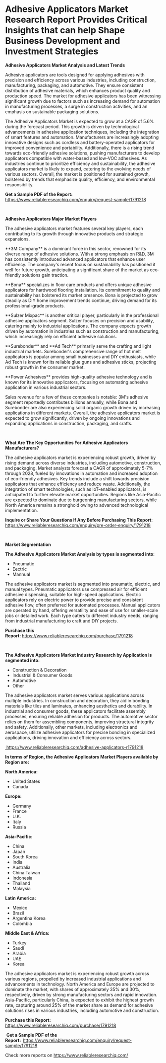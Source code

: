 <p><h1>Adhesive Applicators Market Research Report Provides Critical Insights that can help Shape Business Development and Investment Strategies</h1></p><p><strong>Adhesive Applicators Market Analysis and Latest Trends</strong></p>
<p><p>Adhesive applicators are tools designed for applying adhesives with precision and efficiency across various industries, including construction, manufacturing, packaging, and automotive. They ensure consistent distribution of adhesive materials, which enhances product quality and production speed. The market for adhesive applicators has been witnessing significant growth due to factors such as increasing demand for automation in manufacturing processes, a surge in construction activities, and an emphasis on sustainable packaging solutions.</p><p>The Adhesive Applicators Market is expected to grow at a CAGR of 5.6% during the forecast period. This growth is driven by technological advancements in adhesive application techniques, including the integration of smart features and automation. Manufacturers are increasingly adopting innovative designs such as cordless and battery-operated applicators for improved convenience and portability. Additionally, there is a rising trend towards eco-friendly adhesive solutions, pushing manufacturers to develop applicators compatible with water-based and low-VOC adhesives. As industries continue to prioritize efficiency and sustainability, the adhesive applicators market is likely to expand, catering to the evolving needs of various sectors. Overall, the market is positioned for sustained growth, bolstered by trends that emphasize quality, efficiency, and environmental responsibility.</p></p>
<p><strong>Get a Sample PDF of the Report:&nbsp;</strong> <a href="https://www.reliableresearchiq.com/enquiry/request-sample/1791218?utm_campaign=2232&utm_medium=2&utm_source=Github&utm_content=ia&utm_term=18022025&utm_id=adhesive-applicators">https://www.reliableresearchiq.com/enquiry/request-sample/1791218</a></p>
<p>&nbsp;</p>
<p><strong>Adhesive Applicators Major Market Players</strong></p>
<p><p>The adhesive applicators market features several key players, each contributing to its growth through innovative products and strategic expansions. </p><p>**3M Company** is a dominant force in this sector, renowned for its diverse range of adhesive solutions. With a strong emphasis on R&D, 3M has consistently introduced advanced applicators that enhance user efficiency. The company's recent focus on sustainability has positioned it well for future growth, anticipating a significant share of the market as eco-friendly solutions gain traction. </p><p>**Bona** specializes in floor care products and offers unique adhesive applicators for hardwood flooring installation. Its commitment to quality and sustainability has bolstered its market presence. Bona is projected to grow steadily as DIY home improvement trends continue, driving demand for its professional-grade products.</p><p>**Sulzer Mixpac** is another critical player, particularly in the professional adhesive applicators segment. Sulzer focuses on precision and usability, catering mainly to industrial applications. The company expects growth driven by automation in industries such as construction and manufacturing, which increasingly rely on efficient adhesive solutions.</p><p>**Surebonder** and **Ad Tech** primarily serve the crafting and light industrial markets. Surebonder's comprehensive range of hot melt applicators is popular among small businesses and DIY enthusiasts, while Ad Tech is known for its reliable glue guns and adhesive sticks, projecting robust growth in the consumer market.</p><p>**Power Adhesives** provides high-quality adhesive technology and is known for its innovative applicators, focusing on automating adhesive application in various industrial sectors. </p><p>Sales revenue for a few of these companies is notable: 3M's adhesive segment reportedly contributes billions annually, while Bona and Surebonder are also experiencing solid organic growth driven by increasing applications in different markets. Overall, the adhesive applicators market is expected to grow significantly, driven by ongoing innovations and expanding applications in construction, packaging, and crafts.</p></p>
<p>&nbsp;</p>
<p><strong>What Are The Key Opportunities For Adhesive Applicators Manufacturers?</strong></p>
<p><p>The adhesive applicators market is experiencing robust growth, driven by rising demand across diverse industries, including automotive, construction, and packaging. Market analysts forecast a CAGR of approximately 5-7% through 2028, fueled by innovations in automation and increased adoption of eco-friendly adhesives. Key trends include a shift towards precision applicators that enhance efficiency and reduce waste. Additionally, the integration of smart technologies, such as IoT-enabled applicators, is anticipated to further elevate market opportunities. Regions like Asia-Pacific are expected to dominate due to burgeoning manufacturing sectors, while North America remains a stronghold owing to advanced technological implementation.</p></p>
<p><strong>Inquire or Share Your Questions If Any Before Purchasing This Report:</strong> <a href="https://www.reliableresearchiq.com/enquiry/pre-order-enquiry/1791218?utm_campaign=2232&utm_medium=2&utm_source=Github&utm_content=ia&utm_term=18022025&utm_id=adhesive-applicators">https://www.reliableresearchiq.com/enquiry/pre-order-enquiry/1791218</a></p>
<p>&nbsp;</p>
<p><strong>Market Segmentation</strong></p>
<p><strong>The Adhesive Applicators Market Analysis by types is segmented into:</strong></p>
<p><ul><li>Pneumatic</li><li>Eectric</li><li>Mannual</li></ul></p>
<p><p>The adhesive applicators market is segmented into pneumatic, electric, and manual types. Pneumatic applicators use compressed air for efficient adhesive dispensing, suitable for high-speed applications. Electric applicators rely on electric power to provide precise and consistent adhesive flow, often preferred for automated processes. Manual applicators are operated by hand, offering versatility and ease of use for smaller-scale jobs or detailed work. Each type caters to different industry needs, ranging from industrial manufacturing to craft and DIY projects.</p></p>
<p><strong>Purchase this Report:&nbsp;</strong><a href="https://www.reliableresearchiq.com/purchase/1791218?utm_campaign=2232&utm_medium=2&utm_source=Github&utm_content=ia&utm_term=18022025&utm_id=adhesive-applicators">https://www.reliableresearchiq.com/purchase/1791218</a></p>
<p>&nbsp;</p>
<p><strong>The Adhesive Applicators Market Industry Research by Application is segmented into:</strong></p>
<p><ul><li>Construction & Decoration</li><li>Industrial & Consumer Goods</li><li>Automotive</li><li>Other</li></ul></p>
<p><p>The adhesive applicators market serves various applications across multiple industries. In construction and decoration, they aid in bonding materials like tiles and laminates, enhancing aesthetics and durability. In industrial and consumer goods, these applicators facilitate assembly processes, ensuring reliable adhesion for products. The automotive sector relies on them for assembling components, improving structural integrity and safety. Additionally, other markets, including electronics and aerospace, utilize adhesive applicators for precise bonding in specialized applications, driving innovation and efficiency across sectors.</p></p>
<p><a href="https://www.reliableresearchiq.com/adhesive-applicators-r1791218?utm_campaign=2232&utm_medium=2&utm_source=Github&utm_content=ia&utm_term=18022025&utm_id=adhesive-applicators">&nbsp;https://www.reliableresearchiq.com/adhesive-applicators-r1791218</a></p>
<p><strong>In terms of Region, the Adhesive Applicators Market Players available by Region are:</strong></p>
<p>
    <p> <strong> North America: </strong>
        <ul>
            <li>United States</li>
            <li>Canada</li>
        </ul>
        </p> 
    <p> <strong> Europe: </strong>
        <ul>
            <li>Germany</li>
            <li>France</li>
            <li>U.K.</li>
            <li>Italy</li>
            <li>Russia</li>
        </ul>
        </p> 
    <p> <strong> Asia-Pacific: </strong>
        <ul>
            <li>China</li>
            <li>Japan</li>
            <li>South Korea</li>
            <li>India</li>
            <li>Australia</li>
            <li>China Taiwan</li>
            <li>Indonesia</li>
            <li>Thailand</li>
            <li>Malaysia</li>
        </ul>
        </p> 
    <p> <strong> Latin America: </strong>
        <ul>
            <li>Mexico</li>
            <li>Brazil</li>
            <li>Argentina Korea</li>
            <li>Colombia</li>
        </ul>
        </p> 
    <p> <strong> Middle East & Africa: </strong>
        <ul>
            <li>Turkey</li>
            <li>Saudi</li>
            <li>Arabia</li>
            <li>UAE</li>
            <li>Korea</li>
        </ul>
    </p>
    </p>
<p><p>The adhesive applicators market is experiencing robust growth across various regions, propelled by increased industrial applications and advancements in technology. North America and Europe are projected to dominate the market, with shares of approximately 35% and 30%, respectively, driven by strong manufacturing sectors and rapid innovation. Asia-Pacific, particularly China, is expected to exhibit the highest growth rate, capturing around 25% of the market share as demand for adhesive solutions rises in various industries, including automotive and construction.</p></p>
<p><strong>Purchase this Report: </strong><a href="https://www.reliableresearchiq.com/purchase/1791218?utm_campaign=2232&utm_medium=2&utm_source=Github&utm_content=ia&utm_term=18022025&utm_id=adhesive-applicators">https://www.reliableresearchiq.com/purchase/1791218</a></p>
<p>&nbsp;<strong>Get a Sample PDF of the Report:&nbsp;&nbsp;</strong><a href="https://www.reliableresearchiq.com/enquiry/request-sample/1791218?utm_campaign=2232&utm_medium=2&utm_source=Github&utm_content=ia&utm_term=18022025&utm_id=adhesive-applicators">https://www.reliableresearchiq.com/enquiry/request-sample/1791218</a></p>
<p><strong></strong></p>
<p>Check more reports on <a href="https://www.reliableresearchiq.com/?utm_campaign=2232&utm_medium=2&utm_source=Github&utm_content=ia&utm_term=18022025&utm_id=adhesive-applicators">https://www.reliableresearchiq.com/</a></p>